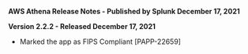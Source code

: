 **AWS Athena Release Notes - Published by Splunk December 17, 2021**
  

**Version 2.2.2 - Released December 17, 2021**

* Marked the app as FIPS Compliant [PAPP-22659]

